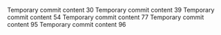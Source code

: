 Temporary commit content 30
Temporary commit content 39
Temporary commit content 54
Temporary commit content 77
Temporary commit content 95
Temporary commit content 96
